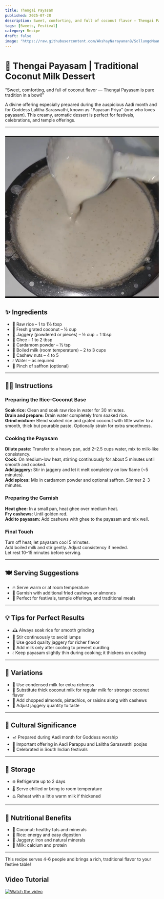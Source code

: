 ```yaml
---
title: Thengai Payasam  
published: 2025-07-28  
description: Sweet, comforting, and full of coconut flavor — Thengai Payasam is a classic South Indian coconut milk dessert perfect for festivals and offerings.  
tags: [Sweets, Festival]  
category: Recipe  
draft: false  
image: "https://raw.githubusercontent.com/AkshayNarayananB/SollungoMaami/master/images/thengai payasam.jpg"  
---
```


# 🥥 Thengai Payasam | Traditional Coconut Milk Dessert

“Sweet, comforting, and full of coconut flavor — Thengai Payasam is pure tradition in a bowl!”

A divine offering especially prepared during the auspicious Aadi month and for Goddess Lalitha Saraswathi, known as "Payasan Priya" (one who loves payasam). This creamy, aromatic dessert is perfect for festivals, celebrations, and temple offerings.

---
![thengai payasam](https://raw.githubusercontent.com/AkshayNarayananB/SollungoMaami/master/images/thengai%20payasam.jpg)
---
## ✨ Ingredients

- 🍚 Raw rice – 1 to 1½ tbsp  
- 🥥 Fresh grated coconut – ½ cup  
- 🍯 Jaggery (powdered or pieces) – ½ cup + 1 tbsp  
- 🧈 Ghee – 1 to 2 tbsp  
- 🌿 Cardamom powder – ½ tsp  
- 🥛 Boiled milk (room temperature) – 2 to 3 cups  
- 🥜 Cashew nuts – 4 to 5  
- 💧 Water – as required  
- 🌸 Pinch of saffron (optional)  

---

## 👩‍🍳 Instructions

### Preparing the Rice-Coconut Base  
 **Soak rice:** Clean and soak raw rice in water for 30 minutes.  
 **Drain and prepare:** Drain water completely from soaked rice.  
 **Grind mixture:** Blend soaked rice and grated coconut with little water to a smooth, thick but pourable paste. Optionally strain for extra smoothness.

### Cooking the Payasam  
 **Dilute paste:** Transfer to a heavy pan, add 2–2.5 cups water, mix to milk-like consistency.  
 **Cook:** On medium-low heat, stirring continuously for about 5 minutes until smooth and cooked.  
 **Add jaggery:** Stir in jaggery and let it melt completely on low flame (~5 minutes).  
 **Add spices:** Mix in cardamom powder and optional saffron. Simmer 2–3 minutes.

### Preparing the Garnish  
 **Heat ghee:** In a small pan, heat ghee over medium heat.  
 **Fry cashews:** Until golden red.  
 **Add to payasam:** Add cashews with ghee to the payasam and mix well.  

### Final Touch  
 Turn off heat; let payasam cool 5 minutes.  
 Add boiled milk and stir gently. Adjust consistency if needed.  
 Let rest 10–15 minutes before serving.

---

## 🍽️ Serving Suggestions

- 🔥 Serve warm or at room temperature  
- 🌰 Garnish with additional fried cashews or almonds  
- 🎉 Perfect for festivals, temple offerings, and traditional meals  

---

## 💡 Tips for Perfect Results

- 🕰️ Always soak rice for smooth grinding  
- 🔄 Stir continuously to avoid lumps  
- 🍯 Use good quality jaggery for richer flavor  
- 🥛 Add milk only after cooling to prevent curdling  
- 💧 Keep payasam slightly thin during cooking; it thickens on cooling  

---

## 🌿 Variations

- 🥛 Use condensed milk for extra richness  
- 🥥 Substitute thick coconut milk for regular milk for stronger coconut flavor  
- 🥜 Add chopped almonds, pistachios, or raisins along with cashews  
- 🍬 Adjust jaggery quantity to taste  

---

## 🥥 Cultural Significance

- 🪔 Prepared during Aadi month for Goddess worship  
- 🙏 Important offering in Aadi Parappu and Lalitha Saraswathi poojas  
- 🎊 Celebrated in South Indian festivals  

---

## 🥄 Storage

- ❄️ Refrigerate up to 2 days  
- 🌡️ Serve chilled or bring to room temperature  
- ♨️ Reheat with a little warm milk if thickened  

---

## 🥦 Nutritional Benefits

- 🥥 Coconut: healthy fats and minerals  
- 🍚 Rice: energy and easy digestion  
- 🍯 Jaggery: iron and natural minerals  
- 🥛 Milk: calcium and protein  

---

This recipe serves 4-6 people and brings a rich, traditional flavor to your festive table!


## Video Tutorial

[![Watch the video](https://img.youtube.com/vi/VIDEO_ID/0.jpg)](https://youtu.be/zDQ39nzi5uk?si=vtxAdyqersOSMsBP)

